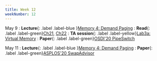 ```yaml
---
title: Week 12
weekNumber: 12
---
```


May 9
: **Lecture**{: .label .label-blue }[Memory 4: Demand Paging](/sp23/assets/slides/lec17_memory4.pdf)
    : **Read**{: .label .label-green}[Ch21](https://pages.cs.wisc.edu/~remzi/OSTEP/vm-beyondphys.pdf), [Ch22](https://pages.cs.wisc.edu/~remzi/OSTEP/vm-beyondphys-policy.pdf)
: **TA session**{: .label .label-yellow}[Lab3a: Virtual Memory](/sp23/assets/slides/TA_session4.pdf)
    : **Paper**{: .label .label-green}[OSDI'20 PipeSwitch](https://www.usenix.org/conference/osdi20/presentation/bai)

May 11
: **Lecture**{: .label .label-blue }[Memory 4: Demand Paging](/sp23/assets/slides/lec17_memory4.pdf)
    : **Paper**{: .label .label-green}[ASPLOS'20 SwapAdvisor](https://dl.acm.org/doi/10.1145/3373376.3378530)

